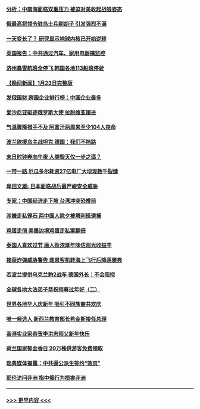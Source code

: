 #### [分析：中南海面临双重压力 被迫对美收起战狼姿态](../pages/prog202/a103633708.md?t=01250043) 
#### [俄最高将领令驻乌士兵剃胡子 引发强烈不满](../pages/prog202/a103633698.md?t=01250043) 
#### [一天变长了？ 研究显示地球内核已开始逆转](../pages/prog202/a103633705.md?t=01250043) 
#### [英国报告：中共通过汽车、家用电器搞监控](../pages/prog202/a103633702.md?t=01250043) 
#### [济州暴雪航班全停飞 韩国各地113船班停驶](../pages/prog202/a103633641.md?t=01250043) 
#### [【晚间新闻】1月23日完整版](../pages/prog202/a103633210.md?t=01250043) 
#### [发俄国财 跨国企业排行榜：中国企业最多](../pages/prog202/a103633290.md?t=01250043) 
#### [爱沙尼亚驱逐俄罗斯大使 拉脱维亚跟进](../pages/prog202/a103633268.md?t=01250043) 
#### [气温骤降措手不及 阿富汗两周来至少104人丧命](../pages/prog202/a103633211.md?t=01250043) 
#### [波兰欲援乌主战坦克 德国：我们不挡路](../pages/prog202/a103633151.md?t=01250043) 
#### [末日时钟奔向午夜 人类毁灭仅一步之遥？](../pages/prog202/a103633152.md?t=01250043) 
#### [一带一路 厄瓜多尔耗资27亿电厂大坝现数千裂缝](../pages/prog202/a103633077.md?t=01250043) 
#### [岸田文雄: 日本面临战后最严峻安全威胁](../pages/prog202/a103632971.md?t=01250043) 
#### [专家：中国经济走下坡 台湾冲突恐推前](../pages/prog202/a103632675.md?t=01250043) 
#### [涉嫌走私锂石 两中国人除夕被塔利班逮捕](../pages/prog202/a103632672.md?t=01250043) 
#### [鸡蛋走俏 美墨边境鸡蛋走私案翻倍](../pages/prog202/a103632668.md?t=01250043) 
#### [泰国人喜欢过节 唐人街浓厚年味估观光收益丰](../pages/prog202/a103632171.md?t=01250043) 
#### [接获炸弹威胁警告 瑞恩客机转海上飞行后降落雅典](../pages/prog202/a103632159.md?t=01250043) 
#### [若波兰提供乌克兰豹2战车 德国外长：不会阻挠](../pages/prog202/a103632146.md?t=01250043) 
#### [全球各地大法弟子恭祝师尊过年好（二）](../pages/prog202/a103631932.md?t=01250043) 
#### [世界各地华人庆新年 吸引不同族裔共欢庆](../pages/prog202/a103631933.md?t=01250043) 
#### [唯一候选人 新西兰教育部长希金斯接任总理](../pages/prog202/a103631714.md?t=01250043) 
#### [香港实业家恭贺李洪志师父新年快乐](../pages/prog202/a103631717.md?t=01250043) 
#### [荷兰国家郁金香日 20万株供游客免费领取](../pages/prog202/a103631732.md?t=01250043) 
#### [瑞典媒体揭露：中共逼公派生签约“效忠”](../pages/prog202/a103631718.md?t=01250043) 
#### [耶伦访问非洲 指中俄行为损害非洲](../pages/prog202/a103631716.md?t=01250043) 

----
#### [ >>> 更早内容 <<< ](../indexes/prog202-earlier.md)
